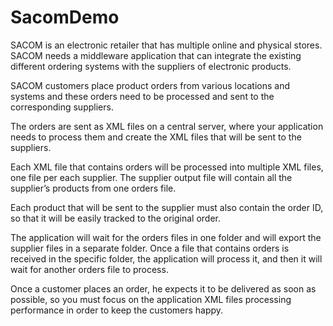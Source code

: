 # SacomDemo

SACOM is an electronic retailer that has multiple online and physical stores. SACOM needs a
middleware application that can integrate the existing different ordering systems with the
suppliers of electronic products.

SACOM customers place product orders from various locations and systems and these orders
need to be processed and sent to the corresponding suppliers.

The orders are sent as XML files on a central server, where your application needs to process them
and create the XML files that will be sent to the suppliers.

Each XML file that contains orders will be processed into multiple XML files, one file per each
supplier. The supplier output file will contain all the supplier’s products from one orders file.

Each product that will be sent to the supplier must also contain the order ID, so that it will be easily tracked to
the original order.

The application will wait for the orders files in one folder and will export the supplier files in a
separate folder. Once a file that contains orders is received in the specific folder, the application
will process it, and then it will wait for another orders file to process.

Once a customer places an order, he expects it to be delivered as soon as possible, so you must
focus on the application XML files processing performance in order to keep the customers happy.
